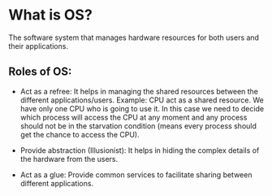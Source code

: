 # What is OS?
The software system that manages hardware resources for both users and their applications.
## Roles of OS:
- Act as a refree: It helps in managing the shared resources between the different applications/users. Example: CPU act as a shared 
  resource. We have only one CPU who is going to use it. In this case we need to decide which process will access the CPU at 
  any moment and any process should not be in the starvation condition (means every process should get the chance to access the CPU).
  
- Provide abstraction (Illusionist): It helps in hiding the complex details of the hardware from the users.
- Act as a glue: Provide common services to facilitate sharing between different applications.
